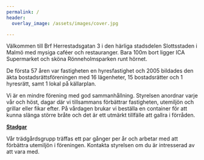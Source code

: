 ```yaml
---
permalink: /
header:
  overlay_image: /assets/images/cover.jpg

---
```

	
Välkommen till Brf Herrestadsgatan 3 i den härliga stadsdelen Slottsstaden i Malmö med mysiga caféer och restauranger. Bara 100m bort ligger ICA Supermarket och sköna Rönneholmsparken runt hörnet.

De första 57 åren var fastigheten en hyresfastighet och 2005 bildades den äkta bostadsrättsföreningen med 16 lägenheter, 15 bostadsrätter och 1 hyresrätt, samt 1 lokal på källarplan.

Vi är en mindre förening med god sammanhållning. Styrelsen anordnar varje vår och höst, dagar där vi tillsammans förbättrar fastigheten, utemiljön och grillar eller fikar efter. På vårdagen brukar vi beställa en container för att kunna slänga större bråte och det är ett utmärkt tillfälle att gallra i förråden.

[**Stadgar**](/assets/Stadgar%20-%20769612-0828.pdf)

Vår trädgårdsgrupp träffas ett par gånger per år och arbetar med att förbättra utemiljön i föreningen. Kontakta styrelsen om du är intresserad av att vara med.
